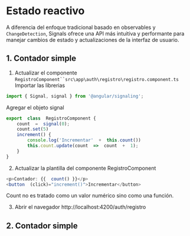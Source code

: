 # Estado reactivo 

A diferencia del enfoque tradicional basado en observables y `ChangeDetection`, Signals ofrece una API más intuitiva y performante para manejar cambios de estado y actualizaciones de la interfaz de usuario.

## 1. Contador simple

1. Actualizar el componente `RegistroComponent``src\app\auth\registro\registro.component.ts`
Importar las librerias 
```javascript
import { Signal, signal } from '@angular/signaling';
```

Agregar el objeto signal
```javascript
export  class  RegistroComponent {
	count  =  signal(0);
	count.set(5)
	increment() {
		console.log('Incrementar'  +  this.count())
		this.count.update(count  =>  count  +  1);
	}
}
```

2. Actualizar la plantilla del componente RegistroComponent
```javascript
<p>Contador: {{  count() }}</p>
<button  (click)="increment()">Incrementar</button>
```
Count no es tratado como  un valor numérico sino como una función.

3. Abrir el navegador 
http://localhost:4200/auth/registro

## 2. Contador simple
<!--stackedit_data:
eyJoaXN0b3J5IjpbLTQ5MzE5NTYyMCwxOTY5MjUzMDcwLDE3Nj
U1ODg3MDEsODAyNjc1MDVdfQ==
-->